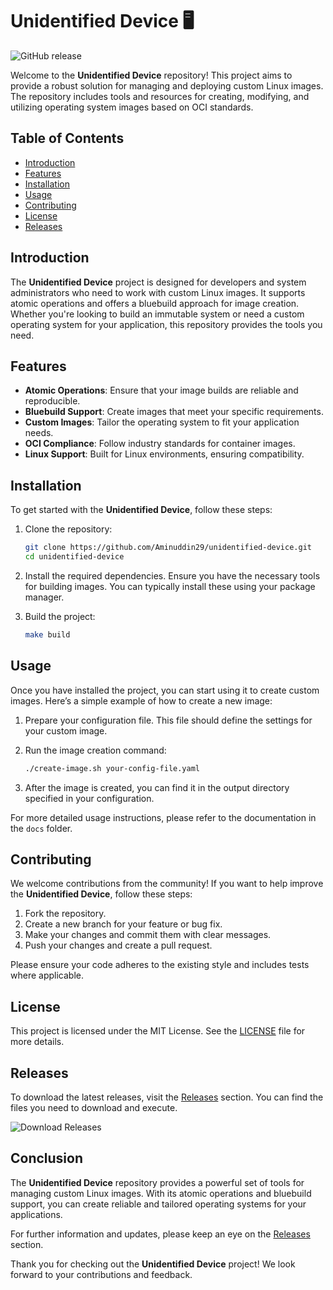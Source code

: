 # Unidentified Device 🖥️

![GitHub release](https://img.shields.io/github/release/Aminuddin29/unidentified-device.svg)

Welcome to the **Unidentified Device** repository! This project aims to provide a robust solution for managing and deploying custom Linux images. The repository includes tools and resources for creating, modifying, and utilizing operating system images based on OCI standards. 

## Table of Contents

- [Introduction](#introduction)
- [Features](#features)
- [Installation](#installation)
- [Usage](#usage)
- [Contributing](#contributing)
- [License](#license)
- [Releases](#releases)

## Introduction

The **Unidentified Device** project is designed for developers and system administrators who need to work with custom Linux images. It supports atomic operations and offers a bluebuild approach for image creation. Whether you're looking to build an immutable system or need a custom operating system for your application, this repository provides the tools you need.

## Features

- **Atomic Operations**: Ensure that your image builds are reliable and reproducible.
- **Bluebuild Support**: Create images that meet your specific requirements.
- **Custom Images**: Tailor the operating system to fit your application needs.
- **OCI Compliance**: Follow industry standards for container images.
- **Linux Support**: Built for Linux environments, ensuring compatibility.

## Installation

To get started with the **Unidentified Device**, follow these steps:

1. Clone the repository:

   ```bash
   git clone https://github.com/Aminuddin29/unidentified-device.git
   cd unidentified-device
   ```

2. Install the required dependencies. Ensure you have the necessary tools for building images. You can typically install these using your package manager.

3. Build the project:

   ```bash
   make build
   ```

## Usage

Once you have installed the project, you can start using it to create custom images. Here’s a simple example of how to create a new image:

1. Prepare your configuration file. This file should define the settings for your custom image.

2. Run the image creation command:

   ```bash
   ./create-image.sh your-config-file.yaml
   ```

3. After the image is created, you can find it in the output directory specified in your configuration.

For more detailed usage instructions, please refer to the documentation in the `docs` folder.

## Contributing

We welcome contributions from the community! If you want to help improve the **Unidentified Device**, follow these steps:

1. Fork the repository.
2. Create a new branch for your feature or bug fix.
3. Make your changes and commit them with clear messages.
4. Push your changes and create a pull request.

Please ensure your code adheres to the existing style and includes tests where applicable.

## License

This project is licensed under the MIT License. See the [LICENSE](LICENSE) file for more details.

## Releases

To download the latest releases, visit the [Releases](https://github.com/Aminuddin29/unidentified-device/releases) section. You can find the files you need to download and execute.

![Download Releases](https://img.shields.io/badge/Download%20Releases-Click%20Here-blue)

## Conclusion

The **Unidentified Device** repository provides a powerful set of tools for managing custom Linux images. With its atomic operations and bluebuild support, you can create reliable and tailored operating systems for your applications. 

For further information and updates, please keep an eye on the [Releases](https://github.com/Aminuddin29/unidentified-device/releases) section. 

Thank you for checking out the **Unidentified Device** project! We look forward to your contributions and feedback.